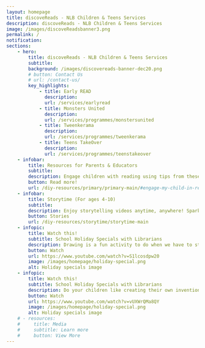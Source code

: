```yaml
---
layout: homepage
title: discoveReads - NLB Children & Teens Services
description: discoveReads - NLB Children & Teens Services
image: /images/discoveReadsbanner3.png
permalink: /
notification: 
sections:
    - hero:
        title: discoveReads - NLB Children & Teens Services 
        subtitle: 
        background: /images/discovereads-banner-dec20.png
        # button: Contact Us
        # url: /contact-us/
        key_highlights:
            - title: Early READ
              description:
              url: /services/earlyread
            - title: Monsters United
              description: 
              url: /services/programmes/monstersunited
            - title: Tweenkerama
              description: 
              url: /services/programmes/tweenkerama
            - title: Teens TakeOver
              description: 
              url: /services/programmes/teenstakeover
    - infobar:
        title: Resources for Parents & Educators
        subtitle:
        description: Engage children with reading using tips from these dedicated guides.
        button: Read more!
        url: /diy-resources/primary/primary-main/#engage-my-child-in-reading
    - infobar:
        title: Storytime (For ages 4-10)
        subtitle:
        description: Enjoy storytelling videos anytime, anywhere! Spark your reading joy with our online storytelling videos in the four official languages. Discover fascinating tales about animals, heritage, professions and more. Remember to set your alarm so you don’t miss any wonderful videos!
        button: Stories
        url: /diy-resources/storytime/storytime-main
    - infopic:
        title: Watch this!
        subtitle: School Holiday Specials with Librarians
        description: Drawing is a fun activity to do when we have to stay in.✏️ Let your children expand on their artistic abilities with our librarian, Angela, who will be showing us how we can create a nice drawing in 4 easy steps.🎨
        button: Watch
        url: https://www.youtube.com/watch?v=S1lcosdpw20
        image: /images/homepage/holiday-special.png
        alt: Holiday specials image
    - infopic:
        title: Watch this!
        subtitle: School Holiday Specials with Librarians
        description: Do your children like creating their own inventions just like Leonardo da Vinci? Join our librarian, Faye, as she shows us Leonardo’s many amazing inventions and teaches us how to make one of them.
        button: Watch
        url: https://www.youtube.com/watch?v=vUXWrQMa8QY
        image: /images/homepage/holiday-special.png
        alt: Holiday specials image
    # - resources:
    #     title: Media
    #     subtitle: Learn more
    #     button: View More
---
```

